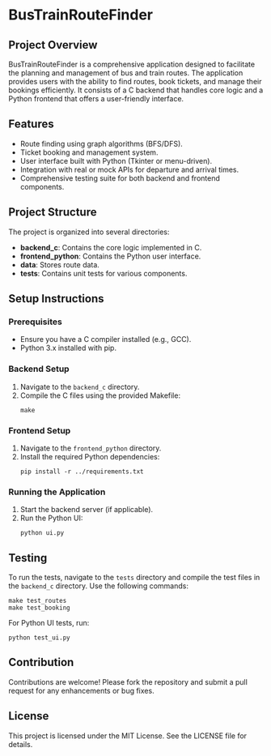 # BusTrainRouteFinder

## Project Overview
BusTrainRouteFinder is a comprehensive application designed to facilitate the planning and management of bus and train routes. The application provides users with the ability to find routes, book tickets, and manage their bookings efficiently. It consists of a C backend that handles core logic and a Python frontend that offers a user-friendly interface.

## Features
- Route finding using graph algorithms (BFS/DFS).
- Ticket booking and management system.
- User interface built with Python (Tkinter or menu-driven).
- Integration with real or mock APIs for departure and arrival times.
- Comprehensive testing suite for both backend and frontend components.

## Project Structure
The project is organized into several directories:
- **backend_c**: Contains the core logic implemented in C.
- **frontend_python**: Contains the Python user interface.
- **data**: Stores route data.
- **tests**: Contains unit tests for various components.

## Setup Instructions

### Prerequisites
- Ensure you have a C compiler installed (e.g., GCC).
- Python 3.x installed with pip.

### Backend Setup
1. Navigate to the `backend_c` directory.
2. Compile the C files using the provided Makefile:
   ```
   make
   ```

### Frontend Setup
1. Navigate to the `frontend_python` directory.
2. Install the required Python dependencies:
   ```
   pip install -r ../requirements.txt
   ```

### Running the Application
1. Start the backend server (if applicable).
2. Run the Python UI:
   ```
   python ui.py
   ```

## Testing
To run the tests, navigate to the `tests` directory and compile the test files in the `backend_c` directory. Use the following commands:
```
make test_routes
make test_booking
```
For Python UI tests, run:
```
python test_ui.py
```

## Contribution
Contributions are welcome! Please fork the repository and submit a pull request for any enhancements or bug fixes.

## License
This project is licensed under the MIT License. See the LICENSE file for details.